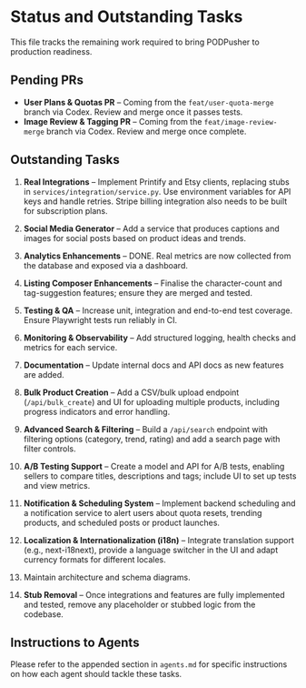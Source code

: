 # Status and Outstanding Tasks

This file tracks the remaining work required to bring PODPusher to production readiness.

## Pending PRs

- **User Plans & Quotas PR** – Coming from the `feat/user-quota-merge` branch via Codex. Review and merge once it passes tests.
- **Image Review & Tagging PR** – Coming from the `feat/image-review-merge` branch via Codex. Review and merge once complete.

## Outstanding Tasks

1. **Real Integrations** – Implement Printify and Etsy clients, replacing stubs in `services/integration/service.py`. Use environment variables for API keys and handle retries. Stripe billing integration also needs to be built for subscription plans.
2. **Social Media Generator** – Add a service that produces captions and images for social posts based on product ideas and trends.
3. **Analytics Enhancements** – DONE. Real metrics are now collected from the database and exposed via a dashboard.
4. **Listing Composer Enhancements** – Finalise the character-count and tag-suggestion features; ensure they are merged and tested.
5. **Testing & QA** – Increase unit, integration and end-to-end test coverage. Ensure Playwright tests run reliably in CI.
6. **Monitoring & Observability** – Add structured logging, health checks and metrics for each service.

7. **Documentation** – Update internal docs and API docs as new features are added.
8. **Bulk Product Creation** – Add a CSV/bulk upload endpoint (`/api/bulk_create`) and UI for uploading multiple products, including progress indicators and error handling.
9. **Advanced Search & Filtering** – Build a `/api/search` endpoint with filtering options (category, trend, rating) and add a search page with filter controls.
10. **A/B Testing Support** – Create a model and API for A/B tests, enabling sellers to compare titles, descriptions and tags; include UI to set up tests and view metrics.
11. **Notification & Scheduling System** – Implement backend scheduling and a notification service to alert users about quota resets, trending products, and scheduled posts or product launches.
12. **Localization & Internationalization (i18n)** – Integrate translation support (e.g., next-i18next), provide a language switcher in the UI and adapt currency formats for different locales.
13. Maintain architecture and schema diagrams.
14. **Stub Removal** – Once integrations and features are fully implemented and tested, remove any placeholder or stubbed logic from the codebase.

## Instructions to Agents

Please refer to the appended section in `agents.md` for specific instructions on how each agent should tackle these tasks.
